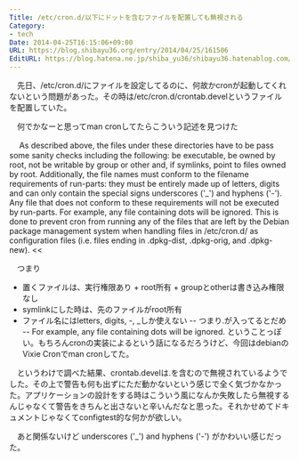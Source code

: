 ```yaml
---
Title: /etc/cron.d/以下にドットを含むファイルを配置しても無視される
Category:
- tech
Date: 2014-04-25T16:15:06+09:00
URL: https://blog.shibayu36.org/entry/2014/04/25/161506
EditURL: https://blog.hatena.ne.jp/shiba_yu36/shibayu36.hatenablog.com/atom/entry/12921228815722639587
---
```


　先日、/etc/cron.d/にファイルを設定してるのに、何故かcronが起動してくれないという問題があった。その時は/etc/cron.d/crontab.develというファイルを配置していた。

　何でかなーと思ってman cronしてたらこういう記述を見つけた
>>
　     As described above, the files under these directories have to be pass some sanity checks including the following: be executable, be owned by root, not be writable by group or other and, if symlinks, point to files owned  by  root.  Additionally, the file names must conform to the filename requirements of run-parts: they must be entirely made up of letters, digits and can only contain the special signs underscores ('_') and hyphens ('-'). Any file that does not conform to these requirements will not be executed by run-parts.  For example, any file containing dots will be ignored.  This is done to prevent cron from running any of the files that are left by the Debian package management system when handling files  in /etc/cron.d/ as configuration files (i.e. files ending in .dpkg-dist, .dpkg-orig, and .dpkg-new).
<<

　つまり
- 置くファイルは、実行権限あり + root所有 + groupとotherは書き込み権限なし
- symlinkにした時は、先のファイルがroot所有
- ファイル名にはletters, digits, -, _しか使えない
-- つまり.が入ってるとだめ
-- For example, any file containing dots will be ignored.
ということっぽい。もちろんcronの実装によるという話になるだろうけど、今回はdebianのVixie Cronでman cronしてた。

　というわけで調べた結果、crontab.develは.を含むので無視されているようでした。その上で警告も何も出ずにただ動かないという感じで全く気づかなかった。アプリケーションの設計をする時はこういう風になんか失敗したら無視するんじゃなくて警告をきちんと出さないと辛いんだなと思った。それかせめてドキュメントじゃなくてconfigtest的な何かが欲しい。

　あと関係ないけど underscores ('_') and hyphens ('-') がかわいい感じだった。
